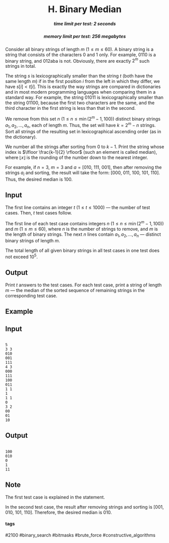 <h1 style='text-align: center;'> H. Binary Median</h1>

<h5 style='text-align: center;'>time limit per test: 2 seconds</h5>
<h5 style='text-align: center;'>memory limit per test: 256 megabytes</h5>

Consider all binary strings of length $m$ ($1 \le m \le 60$). A binary string is a string that consists of the characters 0 and 1 only. For example, 0110 is a binary string, and 012aba is not. Obviously, there are exactly $2^m$ such strings in total.

The string $s$ is lexicographically smaller than the string $t$ (both have the same length $m$) if in the first position $i$ from the left in which they differ, we have $s[i] < t[i]$. This is exactly the way strings are compared in dictionaries and in most modern programming languages when comparing them in a standard way. For example, the string 01011 is lexicographically smaller than the string 01100, because the first two characters are the same, and the third character in the first string is less than that in the second.

We remove from this set $n$ ($1 \le n \le \min(2^m-1, 100)$) distinct binary strings $a_1, a_2, \ldots, a_n$, each of length $m$. Thus, the set will have $k=2^m-n$ strings. Sort all strings of the resulting set in lexicographical ascending order (as in the dictionary).

We number all the strings after sorting from $0$ to $k-1$. Print the string whose index is $\lfloor \frac{k-1}{2} \rfloor$ (such an element is called median), where $\lfloor x \rfloor$ is the rounding of the number down to the nearest integer.

For example, if $n=3$, $m=3$ and $a=[$010, 111, 001$]$, then after removing the strings $a_i$ and sorting, the result will take the form: $[$000, 011, 100, 101, 110$]$. Thus, the desired median is 100.

## Input

The first line contains an integer $t$ ($1 \le t \le 1000$) — the number of test cases. Then, $t$ test cases follow.

The first line of each test case contains integers $n$ ($1 \le n \le \min(2^m-1, 100)$) and $m$ ($1 \le m \le 60$), where $n$ is the number of strings to remove, and $m$ is the length of binary strings. The next $n$ lines contain $a_1, a_2, \ldots, a_n$ — distinct binary strings of length $m$.

The total length of all given binary strings in all test cases in one test does not exceed $10^5$.

## Output

Print $t$ answers to the test cases. For each test case, print a string of length $m$ — the median of the sorted sequence of remaining strings in the corresponding test case.

## Example

## Input


```

5
3 3
010
001
111
4 3
000
111
100
011
1 1
1
1 1
0
3 2
00
01
10

```
## Output


```

100
010
0
1
11

```
## Note

The first test case is explained in the statement.

In the second test case, the result after removing strings and sorting is $[$001, 010, 101, 110$]$. Therefore, the desired median is 010.



#### tags 

#2100 #binary_search #bitmasks #brute_force #constructive_algorithms 